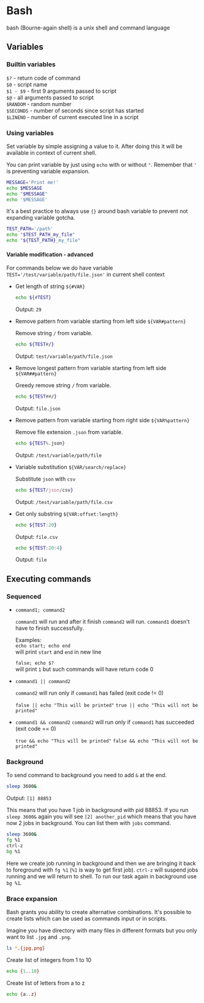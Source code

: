# Bash

bash (Bourne-again shell) is a unix shell and command language

## Variables
### Builtin variables

`$?` - return code of command  
`$0` - script name  
`$1 - $9` - first 9 arguments passed to script  
`$@` - all arguments passed to script  
`$RANDOM` - random number  
`$SECONDS` - number of seconds since script has started  
`$LINENO` - number of current executed line in a script

### Using variables

Set variable by simple assigning a value to it. After doing this it will be available in context of current shell.  

You can print variable by just using `echo` with or without `"`. Remember that `'` is preventing variable expansion.  
```bash
MESSAGE='Print me!'
echo $MESSAGE  
echo "$MESSAGE"
echo '$MESSAGE'
```

It's a best practice to always use `{}` around bash variable to prevent not expanding variable gotcha.   
```bash
TEST_PATH='/path'
echo "$TEST_PATH_my_file"  
echo "${TEST_PATH}_my_file"  
```

#### Variable modification - advanced

For commands below we do have variable `TEST='/test/variable/path/file.json'` in current shell context

- Get length of string `${#VAR}`

    ```bash
    echo ${#TEST}
    ```
    Output: `29`

- Remove pattern from variable starting from left side `${VAR#pattern}`

    Remove string `/` from variable. 
    ```bash
    echo ${TEST#/}
    ```
    Output: `test/variable/path/file.json`

- Remove longest pattern from variable starting from left side `${VAR##pattern}`

    Greedy remove string `/` from variable. 
    ```bash
    echo ${TEST##/}
    ```
    Output: `file.json`

- Remove pattern from variable starting from right side `${VAR%pattern}`

    Remove file extension `.json` from variable. 
    ```bash
    echo ${TEST%.json}
    ```
    Output: `/test/variable/path/file`

- Variable substitution `${VAR/search/replace}`

    Substitute `json` with `csv`
    ```bash
    echo ${TEST/json/csv}
    ```
    Output: `/test/variable/path/file.csv`

- Get only substring `${VAR:offset:length}`

    ```bash
    echo ${TEST:20}
    ```
    Output: `file.csv`

    ```bash
    echo ${TEST:20:4}
    ```
    Output: `file`

## Executing commands

### Sequenced


- `command1; command2`  

    `command1` will run and after it finish `command2` will run. `command1`   doesn't have to finish successfully.

    Examples:  
    `echo start; echo end`   
    will print `start` and `end` in new line
     
    `false; echo $?`  
    will print `1` but such commands will have return code 0 

- `command1 || command2`

    `command2` will run only if `command1` has failed (exit code != 0)

    `false || echo "This will be printed"`
    `true || echo "This will not be printed"`

- `command1 && command2`
    `command2` will run only if `command1` has succeeded (exit code == 0)

    `true && echo "This will be printed"`
    `false && echo "This will not be printed"`


### Background

To send command to background you need to add `&` at the end.

```bash
sleep 3600&
```
Output: `[1] 88853`

This means that you have 1 job in background with pid 88853. If you run `sleep 3600&` again you will see `[2] another_pid` which means that you have now 2 jobs in background. You can list them with `jobs` command.  


```bash
sleep 3600&
fg %1
ctrl-z
bg %1
```

Here we create job running in background and then we are bringing it back to foreground with `fg %1` (`%1` is way to get first job). `ctrl-z` will suspend jobs running and we will return to shell. To run our task again in background use `bg %1`.

### Brace expansion

Bash grants you ability to create alternative combinations. It's possible to create lists which can be used as commands input or in scripts.

Imagine you have directory with many files in different formats but you only want to list `.jpg` and `.png`.  
```bash
ls *.{jpg,png}
```

Create list of integers from 1 to 10
```bash
echo {1..10}
```

Create list of letters from a to z
```bash
echo {a..z}
```
